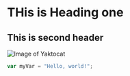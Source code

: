 # THis is Heading one
## This is second header

![Image of Yaktocat](https://octodex.github.com/images/yaktocat.png)

``` javascript
var myVar = "Hello, world!";
```
